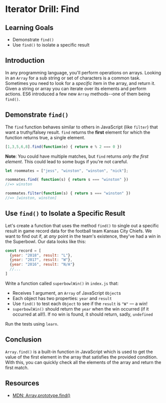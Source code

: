 # Iterator Drill: Find

## Learning Goals 

* Demonstrate `find()`
* Use `find()` to isolate a specific result

## Introduction

In any programming language, you'll perform operations on arrays. Looking in
an `Array` for a sub string or set of characters is a common task. Sometimes
you need to look for a _specific_ item in the array, and return it. Given a
string or array you can iterate over its elements and perform actions. ES6
introduced a few new `Array` methods--one of them being `find()`.

## Demonstrate `find()`

The `find` function behaves similar to others in JavaScript (like `filter`)
that want a truthy/falsey result. `find` returns the **first**
element for which the function returns true, a single element.

```js
[1,3,5,6,8].find(function(e) { return e % 2 === 0 })
```

**Note**: You could have multiple matches, but `find` returns _only the first
element_. This could lead to some bugs if you're not careful.

```js
let roommates = ["jess", "winston", "winston", "nick"];

roommates.find( function(s) { return s === "winston" })
//=> winston

roommates.filter(function(s) { return s === "winston" })
//=> [winston, winston]
```

## Use `find()` to Isolate a Specific Result

Let's create a function that uses the method `find()` to single out a specific
result in game record data for the football team Kansas City Chiefs. We want to
find out if, at _any_ point in the team's existence, they've had a win in the
Superbowl. Our data looks like this:

```js
const record = [
  {year: "2018", result: "L"},
  {year: "2017", result: "W"},
  {year: "2016", result: "N/A"}
  //...
]
```

Write a function called `superbowlWin()` in `index.js` that:
 * Receives 1 argument, an `Array` of JavaScript `Object`s
 * Each object has two properties: `year` and `result`
 * Use `find()` to test each `Object` to see if the `result` is `"W"` &mdash; a
   win!
 * `superbowlWin()` should return the `year` when the win occurred (if it
   occurred at all!). If no win is found, it should return, sadly, `undefined`

Run the tests using `learn`.

## Conclusion

`Array.find()` is a built-in function in JavaScript which is used to get the
value of the first element in the array that satisfies the provided condition.
With this, you can quickly check all the elements of the array and return the
first match.

## Resources

- [MDN: Array.prototype.find()](https://developer.mozilla.org/en-US/docs/Web/JavaScript/Reference/Global_Objects/Array/find)
